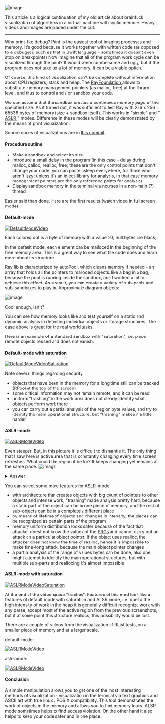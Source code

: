 <img src="https://habrastorage.org/getpro/habr/post_images/503/5b9/b96/5035b9b96e4f7b2f5573a2c42fbd7c25.png" alt = "image" />

This article is a logical continuation of my old article about brainfuck visualization of algorithms in a virtual machine with cyclic memory. Heavy videos and images are placed under the cut.

------

Why print-like debug? Print is the easiest tool of imaging processes and memory. It's good because it works together with written code (as opposed to a debugger, such as that in Swift language - sometimes it doesn't even stop on breakpoints)
Now imagine that all of the program work cycle can be visualized through the print? It would seem cumbersome and ugly, but if the program does not take up a lot of memory, it can be a viable option.

Of course, this kind of visualization can't be complete without information about CPU registers, stack and heap.
The <a href="https://github.com/kojiba/RayLanguage"> RayFoundation </a> 
allows to substitute memory management pointers (as malloc, free) at the library level, and thus to control and / or sandbox your code.

We can assume that the sandbox creates a continuous memory *page* of the specified  size. As it turned out, it was sufficient to test Ray with 256 x 256 = 65536 bytes of memory (size + sandbox itself). This works in "simple" and "<a href="https://en.wikipedia.org/wiki/Address_space_layout_randomization"> ASLR </a>" modes. Difference in these modes will be clearly demonstrated by the means of print visualization.

 Source codes of visualizations are in <a href="https://github.com/kojiba/RayLanguage/commit/23ced975c0dec86bd3a3ba1a6a7a2c86a8534b87">this commit</a>.

<H4> Procedure outline</H4>
<ul>
    <li> Make a sandbox and select its size </li>
    <li> Introduce a small delay in the program (in this case - delay during malloc, calloc, realloc, free; these are the only control points that don't change your code, you can paste usleep everywhere, for those who aren't lazy; unless it's an inject-library for analysis, in that case memory management pointers are the only reference points for analysis) </li>
    <li> Display sandbox memory in the terminal via ncurses in a non-main (?) thread </li>
</ul>

Easier said than done. Here are the first results (watch video in full screen mode):

<h4>Default-mode</h4>

[![DefaultModeVideo](http://img.youtube.com/vi/oTtGlyUQRZQ/0.jpg)](http://www.youtube.com/watch?v=oTtGlyUQRZQ)

Each colored dot is a byte of memory with a value >0; null bytes are black;

In the default mode, each element can be malloced in the beginning of the free memory area. This is a great way to see what the code does and learn more about its structure. 

Ray lib is characterized by autoPool, which cleans memory if needed - an array that holds all the pointers to malloced objects. like a bag in a bag, because the pool is running inside the sandbox, and I worked a lot to achieve this effect. As a result, you can create a variety of sub-pools and sub-sandboxes to play in. Approximate diagram objects:

<img src="https://habrastorage.org/getpro/habr/post_images/04c/e3c/e86/04ce3ce867d1f398107d189714ce93ef.jpg" alt= "image"/>

Cool enough, isn't?  

You can see how memory looks like and test yourself on a static and dynamic analysis in detecting individual objects or storage structures. The case above is great for the real world tasks.

Here is an example of a standard sandbox with "saturation", i.e. place remote objects reused and does not vanish:

<h4> Default-mode with saturation </h4>

[![DefaultModeVideoSaturation](https://img.youtube.com/vi/WoVQD1EumaM/0.jpg)](https://www.youtube.com/watch?v=WoVQD1EumaM)

Note several things regarding security:
<ul>
	<li> objects that have been in the memory for a long time still can be tracked (RPool at the top of the screen)</li>
	<li>some critical information may not remain remote, and it can be read</li>
    <li>uniform "trashing" in the work area does not clearly identify what objects perform work there</li>
    <li>you can carry out a partial analysis of the region byte values, and try to identify the main operational structure, but "trashing" makes it a little harder</li>
</ul>

<h4> ASLR-mode </h4>

[![ASLRModeVideo](http://img.youtube.com/vi/_yDivYCJ8WM/0.jpg)](http://www.youtube.com/watch?v=_yDivYCJ8WM)

Even steeper. But, in this picture it is difficult to dismantle it. The only thing that I saw here is active area that is constantly changing every time screen refreshes. What could the region it be for? It keeps changing yet remains at the same place.
<img src="https://habrastorage.org/getpro/habr/post_images/ee0/7dc/90c/ee07dc90c7483b37c20161fa69cb58b7.png" alt= "image"/>

<details closed>
    <summary>Answer</summary>
    <pre> This is RPool-counter; it knows how many pointers currently are on the heap, and next to it is the counter of free places allocated for additional pointers</pre>
</details>

You can select some more features for ASLR-mode
<ul>
    <li>with architecture that creates objects with big count of pointers to other objects and intense work, "trashing" made analysis pretty hard, because a static part of the object can be in one piece of memory, and the rest of sub-objects can be in a completely different place</li>
    <li>by means of lifetime of objects and changes in intensity, the pieces can be recognized as certain parts of the program</li>
    <li>memory uniform distribution looks safer because of the fact that attacker doest not know the values of the <a href="https://en.wikipedia.org/wiki/Pseudorandom_generator">PRGs</a> and cannot carry out an attack on a particular object pointer. If the object uses realloc, the attacker does not know the time of realloc, hence it is impossible to make time-long attack, because the main object pointer changes</li>
    <li>  a partial analysis of the range of values bytes can be done, also one might attempt to identify the main operational structures, but with multiple sub-parts and reallocing it's almost impossible</li>
</ul>

<h4> ASLR-mode with saturation </h4>

[![ASLRModeVideoSaturation](http://img.youtube.com/vi/TNy9PvZ3OQk/0.jpg)](http://www.youtube.com/watch?v=TNy9PvZ3OQk)

At the end of the video space "trashes". Features of this mod look like a features of default mode with saturation and ALSR mode, i.e. due to the high intensity of work in the heap it is generally difficult recognize work with any parse, except most of the active region from the previous screenshots, but if at some point this structure reallocs, this possibility would be lost.

There are a couple of videos from the visualization of RList tests, on a smaller piece of memory and at a larger scale.

default-mode:

[![ASLRModeVideo](http://img.youtube.com/vi/im-wuL6-XKM/0.jpg)](http://www.youtube.com/watch?v=im-wuL6-XKM)

aslr-mode:

[![ASLRModeVideo](http://img.youtube.com/vi/OWPvN9efLmk/0.jpg)](http://www.youtube.com/watch?v=OWPvN9efLmk)

<h4>Conclusion</h4>
A simple manipulation allows you to get one of the most interesting methods of visualization - visualization in the terminal via text graphics and ASCII art with true linux / POSIX compatibility.
This tool demonstrates the work of objects in the memory and allows you to find memory leaks. ALSR mode sometimes helps to find access violation. On the other hand it also helps to keep your code safer and in one place.